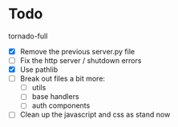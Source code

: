 # Todo

tornado-full

* [x] Remove the previous server.py file
* [ ] Fix the http server / shutdown errors
* [x] Use pathlib
* [ ] Break out files a bit more:
    * [ ] utils
    * [ ] base handlers
    * [ ] auth components
* [ ] Clean up the javascript and css as stand now
